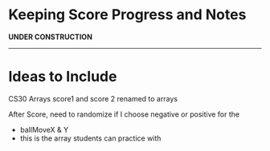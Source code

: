 # Keeping Score Progress and Notes

**UNDER CONSTRUCTION**


---

# Ideas to Include
CS30 Arrays
score1 and score 2 renamed to arrays

After Score, need to randomize if I choose negative or positive for the
- ballMoveX & Y
- this is the array students can practice with
